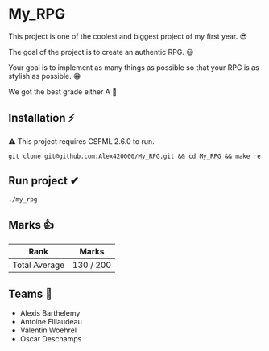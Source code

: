 # My_RPG

This project is one of the coolest and biggest project of my first year. 😎

The goal of the project is to create an authentic RPG. 😃

Your goal is to implement as many things as possible so that your RPG is as stylish as possible. 😁

We got the best grade either A 👀

## Installation ⚡
⚠️ This project requires CSFML 2.6.0 to run.

``` git clone git@github.com:Alex420000/My_RPG.git && cd My_RPG && make re ```

## Run project ✔

```` ./my_rpg ````

## Marks 👍
| Rank | Marks |
|-----------|-----------|
| Total Average | 130 / 200 |

## Teams 🙌
* Alexis Barthelemy
* Antoine Fillaudeau
* Valentin Woehrel
* Oscar Deschamps
